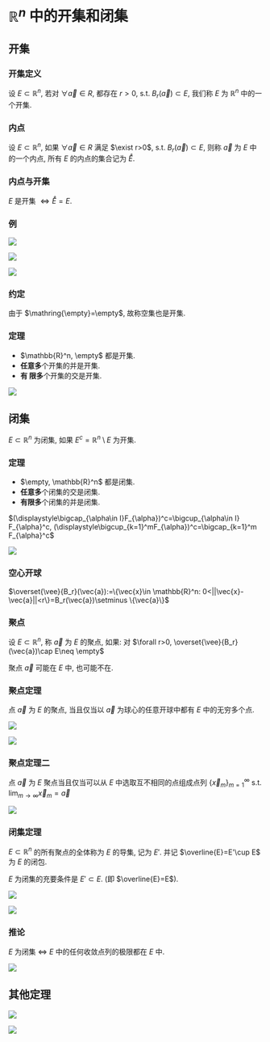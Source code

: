 # $\mathbb{R}^n$ 中的开集和闭集

## 开集

### 开集定义

设  $E\subset \mathbb{R}^n$, 若对 $\forall\vec{a}\in R$, 都存在 $r>0$, s.t. $B_r(\vec{a})\subset E$, 我们称 $E$ 为 $\mathbb{R}^n$ 中的一个开集.

### 内点

设  $E\subset \mathbb{R}^n$, 如果 $\forall\vec{a}\in R$ 满足 $\exist r>0$, s.t. $B_r(\vec{a})\subset E$, 则称 $\vec{a}$ 为 $E$ 中的一个内点, 所有 $E$ 的内点的集合记为 $\mathring{E}$.

### 内点与开集

$E$ 是开集 $\Leftrightarrow \mathring{E}=E$.

### 例

![](2021-03-05-08-52-21.png)

![](2021-03-05-08-52-38.png)

![](2021-03-05-08-55-20.png)

### 约定

由于 $\mathring{\empty}=\empty$, 故称空集也是开集.

### 定理

* $\mathbb{R}^n, \empty$ 都是开集.
* **任意多**个开集的并是开集.
* **有 限多**个开集的交是开集.

![](2021-03-05-09-01-35.png)


## 闭集

$E\subset \mathbb{R}^n$ 为闭集, 如果 $E^c = \mathbb{R}^n\setminus E$ 为开集.

### 定理

* $\empty, \mathbb{R}^n$ 都是闭集.
* **任意多**个闭集的交是闭集.
* **有限多**个闭集的并是闭集.

$(\displaystyle\bigcap_{\alpha\in I}F_{\alpha})^c=\bigcup_{\alpha\in I} F_{\alpha}^c, (\displaystyle\bigcup_{k=1}^mF_{\alpha})^c=\bigcap_{k=1}^m F_{\alpha}^c$

![](2021-03-05-09-13-32.png)

### 空心开球

$\overset{\vee}{B_r}(\vec{a}):=\{\vec{x}\in \mathbb{R}^n: 0<||\vec{x}-\vec{a}||<r\}=B_r(\vec{a})\setminus \{\vec{a}\}$

### 聚点

设 $E\subset \mathbb{R}^n$, 称 $\vec{a}$ 为 $E$ 的聚点, 如果: 对 $\forall r>0, \overset{\vee}{B_r}(\vec{a})\cap E\neq \empty$

聚点 $\vec{a}$ 可能在 $E$ 中, 也可能不在.

### 聚点定理

点 $\vec{a}$ 为 $E$ 的聚点, 当且仅当以 $\vec{a}$ 为球心的任意开球中都有 $E$ 中的无穷多个点.

![](2021-03-05-09-35-59.png)

![](2021-03-05-09-35-41.png)

### 聚点定理二

点 $\vec{a}$ 为 $E$ 聚点当且仅当可以从 $E$ 中选取互不相同的点组成点列 $\{\vec{x}_m\}_{m=1}^{\infty}$ s.t. $\lim_{m\to \infty}\vec{x}_m=\vec{a}$

![](2021-03-05-09-40-12.png)

### 闭集定理

$E\subset \mathbb{R}^n$ 的所有聚点的全体称为 $E$ 的导集, 记为 $E'$. 并记 $\overline{E}=E'\cup E$ 为 $E$ 的闭包.

$E$ 为闭集的充要条件是 $E'\subset E$. (即 $\overline{E}=E$).

![](2021-03-05-09-58-05.png)

![](2021-03-05-09-58-30.png)

### 推论

$E$ 为闭集 $\Leftrightarrow$ $E$ 中的任何收敛点列的极限都在 $E$ 中.

![](2021-03-05-10-00-11.png)

## 其他定理

![](2021-03-05-09-53-11.png)

![](2021-03-05-09-56-35.png)
